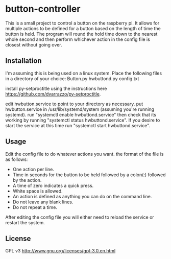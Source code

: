 # button-controller

This is a small project to control a button on the raspberry pi. It allows for multiple actions to be defined for a button based on the length of time the button is held. The program will round the hold time down to the nearest whole second and then perform whichever action in the config file is closest without going over.

## Installation

I'm assuming this is being used on a linux system.
Place the following files in a directory of your choice:
Button.py
hwbuttond.py
config.txt

install py-setproctitle using the instructions here <https://github.com/dvarrazzo/py-setproctitle>.

edit hwbutton.service to point to your directory as necessary.
put hwbutton.service in /usr/lib/systemd/system (assuming you're running systemd).
run "systemctl enable hwbuttond.service" then check that its working by running "systemctl status hwbuttond.service". If you desire to start the service at this time run "systemctl start hwbuttond.service".

## Usage

Edit the config file to do whatever actions you want. the format of the file is as follows:
- One action per line.
- Time in seconds for the button to be held followed by a colon(:) followed by the action.
- A time of zero indicates a quick press.
- White space is allowed.
- An action is defined as anything you can do on the command line.
- Do not leave any blank lines.
- Do not repeat a time.

After editing the config file you will either need to reload the service or restart the system.

## License

GPL v3 http://www.gnu.org/licenses/gpl-3.0.en.html